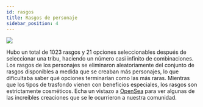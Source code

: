 ```yaml
---
id: rasgos
title: Rasgos de personaje
sidebar_position: 4
---
```


![](/img/creation.png)

Hubo un total de 1023 rasgos y 21 opciones seleccionables después de seleccionar una tribu, haciendo un número casi infinito de combinaciones. Los rasgos de los personajes se eliminaron aleatoriamente del conjunto de rasgos disponibles a medida que se creaban más personajes, lo que dificultaba saber qué opciones terminarían como las más raras. Mientras que los tipos de trasfondo vienen con beneficios especiales, los rasgos son estrictamente cosméticos. Echa un vistazo a [OpenSea](https://opensea.io/collection/niftydegen) para ver algunas de las increíbles creaciones que se le ocurrieron a nuestra comunidad.
